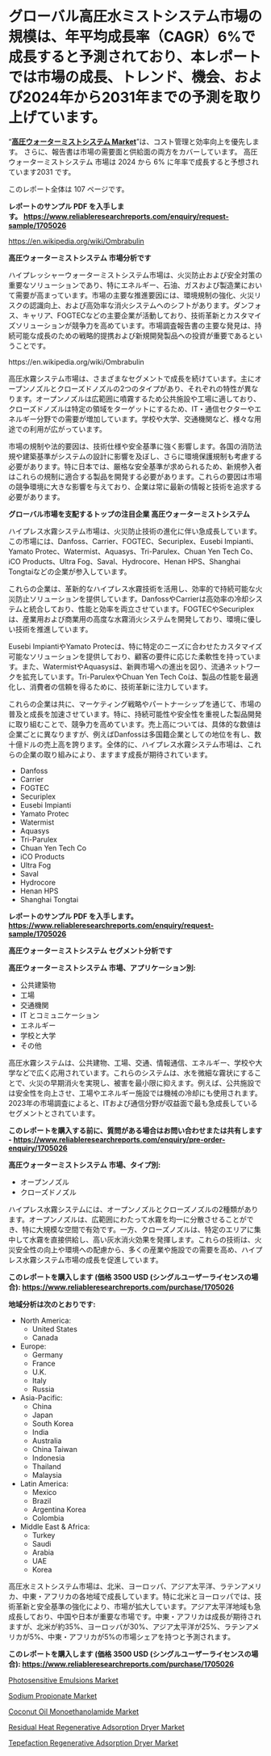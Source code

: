 <p><h1>グローバル高圧水ミストシステム市場の規模は、年平均成長率（CAGR）6%で成長すると予測されており、本レポートでは市場の成長、トレンド、機会、および2024年から2031年までの予測を取り上げています。</h1></p><p>&ldquo;<strong><a href="https://www.reliableresearchreports.com/high-pressure-water-mist-systems-r1705026">高圧ウォーターミストシステム Market</a></strong>&rdquo;は、コスト管理と効率向上を優先します。 さらに、報告書は市場の需要面と供給面の両方をカバーしています。 高圧ウォーターミストシステム 市場は 2024 から 6% に年率で成長すると予想されています2031 です。</p>
<p>このレポート全体は 107 ページです。</p>
<p><strong>レポートのサンプル PDF を入手します。&nbsp;<a href="https://www.reliableresearchreports.com/enquiry/request-sample/1705026">https://www.reliableresearchreports.com/enquiry/request-sample/1705026</a></strong></p>
<p><a href="https://en.wikipedia.org/wiki/Ombrabulin">https://en.wikipedia.org/wiki/Ombrabulin</a></p>
<p><strong>高圧ウォーターミストシステム 市場分析です</strong></p>
<p><p>ハイプレッシャーウォーターミストシステム市場は、火災防止および安全対策の重要なソリューションであり、特にエネルギー、石油、ガスおよび製造業において需要が高まっています。市場の主要な推進要因には、環境規制の強化、火災リスクの認識向上、および高効率な消火システムへのシフトがあります。ダンフォス、キャリア、FOGTECなどの主要企業が活動しており、技術革新とカスタマイズソリューションが競争力を高めています。市場調査報告書の主要な発見は、持続可能な成長のための戦略的提携および新規開発製品への投資が重要であるということです。</p></p>
<p>https://en.wikipedia.org/wiki/Ombrabulin</p>
<p><p>高圧水霧システム市場は、さまざまなセグメントで成長を続けています。主にオープンノズルとクローズドノズルの2つのタイプがあり、それぞれの特性が異なります。オープンノズルは広範囲に噴霧するため公共施設や工場に適しており、クローズドノズルは特定の領域をターゲットにするため、IT・通信セクターやエネルギー分野での需要が増加しています。学校や大学、交通機関など、様々な用途での利用が広がっています。</p><p>市場の規制や法的要因は、技術仕様や安全基準に強く影響します。各国の消防法規や建築基準がシステムの設計に影響を及ぼし、さらに環境保護規制も考慮する必要があります。特に日本では、厳格な安全基準が求められるため、新規参入者はこれらの規制に適合する製品を開発する必要があります。これらの要因は市場の競争環境に大きな影響を与えており、企業は常に最新の情報と技術を追求する必要があります。</p></p>
<p><strong>グローバル市場を支配するトップの注目企業 高圧ウォーターミストシステム</strong></p>
<p><p>ハイプレス水霧システム市場は、火災防止技術の進化に伴い急成長しています。この市場には、Danfoss、Carrier、FOGTEC、Securiplex、Eusebi Impianti、Yamato Protec、Watermist、Aquasys、Tri-Parulex、Chuan Yen Tech Co、iCO Products、Ultra Fog、Saval、Hydrocore、Henan HPS、Shanghai Tongtaiなどの企業が参入しています。</p><p>これらの企業は、革新的なハイプレス水霧技術を活用し、効率的で持続可能な火災防止ソリューションを提供しています。DanfossやCarrierは高効率の冷却システムと統合しており、性能と効率を両立させています。FOGTECやSecuriplexは、産業用および商業用の高度な水霧消火システムを開発しており、環境に優しい技術を推進しています。</p><p>Eusebi ImpiantiやYamato Protecは、特に特定のニーズに合わせたカスタマイズ可能なソリューションを提供しており、顧客の要件に応じた柔軟性を持っています。また、WatermistやAquasysは、新興市場への進出を図り、流通ネットワークを拡充しています。Tri-ParulexやChuan Yen Tech Coは、製品の性能を最適化し、消費者の信頼を得るために、技術革新に注力しています。</p><p>これらの企業は共に、マーケティング戦略やパートナーシップを通じて、市場の普及と成長を加速させています。特に、持続可能性や安全性を重視した製品開発に取り組むことで、競争力を高めています。売上高については、具体的な数値は企業ごとに異なりますが、例えばDanfossは多国籍企業としての地位を有し、数十億ドルの売上高を誇ります。全体的に、ハイプレス水霧システム市場は、これらの企業の取り組みにより、ますます成長が期待されています。</p></p>
<p><ul><li>Danfoss</li><li>Carrier</li><li>FOGTEC</li><li>Securiplex</li><li>Eusebi Impianti</li><li>Yamato Protec</li><li>Watermist</li><li>Aquasys</li><li>Tri-Parulex</li><li>Chuan Yen Tech Co</li><li>iCO Products</li><li>Ultra Fog</li><li>Saval</li><li>Hydrocore</li><li>Henan HPS</li><li>Shanghai Tongtai</li></ul></p>
<p><strong>レポートのサンプル PDF を入手します。 <a href="https://www.reliableresearchreports.com/enquiry/request-sample/1705026">https://www.reliableresearchreports.com/enquiry/request-sample/1705026</a></strong></p>
<p><strong>高圧ウォーターミストシステム セグメント分析です</strong></p>
<p><strong>高圧ウォーターミストシステム 市場、アプリケーション別:</strong></p>
<p><ul><li>公共建築物</li><li>工場</li><li>交通機関</li><li>IT とコミュニケーション</li><li>エネルギー</li><li>学校と大学</li><li>その他</li></ul></p>
<p><p>高圧水霧システムは、公共建物、工場、交通、情報通信、エネルギー、学校や大学などで広く応用されています。これらのシステムは、水を微細な霧状にすることで、火災の早期消火を実現し、被害を最小限に抑えます。例えば、公共施設では安全性を向上させ、工場やエネルギー施設では機械の冷却にも使用されます。2023年の市場調査によると、ITおよび通信分野が収益面で最も急成長しているセグメントとされています。</p></p>
<p><strong>このレポートを購入する前に、質問がある場合はお問い合わせまたは共有します - <a href="https://www.reliableresearchreports.com/enquiry/pre-order-enquiry/1705026">https://www.reliableresearchreports.com/enquiry/pre-order-enquiry/1705026</a></strong></p>
<p><strong>高圧ウォーターミストシステム 市場、タイプ別:</strong></p>
<p><ul><li>オープンノズル</li><li>クローズドノズル</li></ul></p>
<p><p>ハイプレス水霧システムには、オープンノズルとクローズノズルの2種類があります。オープンノズルは、広範囲にわたって水霧を均一に分散させることができ、特に大規模な空間で有効です。一方、クローズノズルは、特定のエリアに集中して水霧を直接供給し、高い灰水消火効果を発揮します。これらの技術は、火災安全性の向上や環境への配慮から、多くの産業や施設での需要を高め、ハイプレス水霧システム市場の成長を促進しています。</p></p>
<p><strong>このレポートを購入します (価格 3500 USD (シングルユーザーライセンスの場合): <a href="https://www.reliableresearchreports.com/purchase/1705026">https://www.reliableresearchreports.com/purchase/1705026</a></strong></p>
<p><strong>地域分析は次のとおりです:</strong></p>
<p><ul>
    <li>
        North America:
        <ul>
            <li>United States</li>
            <li>Canada</li>
        </ul>
    </li>
    <li>
        Europe:
        <ul>
            <li>Germany</li>
            <li>France</li>
            <li>U.K.</li>
            <li>Italy</li>
            <li>Russia</li>
        </ul>
    </li>
    <li>
        Asia-Pacific:
        <ul>
            <li>China</li>
            <li>Japan</li>
            <li>South Korea</li>
            <li>India</li>
            <li>Australia</li>
            <li>China Taiwan</li>
            <li>Indonesia</li>
            <li>Thailand</li>
            <li>Malaysia</li>
        </ul>
    </li>
    <li>
        Latin America:
        <ul>
            <li>Mexico</li>
            <li>Brazil</li>
            <li>Argentina Korea</li>
            <li>Colombia</li>
        </ul>
    </li>
    <li>
        Middle East & Africa:
        <ul>
            <li>Turkey</li>
            <li>Saudi</li>
            <li>Arabia</li>
            <li>UAE</li>
            <li>Korea</li>
        </ul>
    </li>
    </ul></p>
<p><p>高圧水ミストシステム市場は、北米、ヨーロッパ、アジア太平洋、ラテンアメリカ、中東・アフリカの各地域で成長しています。特に北米とヨーロッパでは、技術革新と安全基準の強化により、市場が拡大しています。アジア太平洋地域も急成長しており、中国や日本が重要な市場です。中東・アフリカは成長が期待されますが、北米が約35%、ヨーロッパが30%、アジア太平洋が25%、ラテンアメリカが5%、中東・アフリカが5%の市場シェアを持つと予測されます。</p></p>
<p><strong>このレポートを購入します (価格 3500 USD (シングルユーザーライセンスの場合): <a href="https://www.reliableresearchreports.com/purchase/1705026">https://www.reliableresearchreports.com/purchase/1705026</a></strong></p>
<p><p><a href="https://www.linkedin.com/pulse/how-photosensitive-emulsions-market-evolved-key-trends-regional-bovjf?trackingId=Jt2L1llcSkOVkfsP9z0IAQ%3D%3D">Photosensitive Emulsions Market</a></p><p><a href="https://issuu.com/reportprime-2/docs/sodium-propionate-market-size-2030._c3f5ea97936e13">Sodium Propionate Market</a></p><p><a href="https://www.linkedin.com/pulse/coconut-oil-monoethanolamide-industry-sector-new-technologies-qqnqf?trackingId=tzpN3hYTRr2PMX9Uur1jgA%3D%3D">Coconut Oil Monoethanolamide Market</a></p><p><a href="https://github.com/NarcisoFerry/Market-Research-Report-List-1/blob/main/residual-heat-regenerative-adsorption-dryer-market.md">Residual Heat Regenerative Adsorption Dryer Market</a></p><p><a href="https://github.com/FosterFahey91/Market-Research-Report-List-1/blob/main/tepefaction-regenerative-adsorption-dryer-market.md">Tepefaction Regenerative Adsorption Dryer Market</a></p></p>